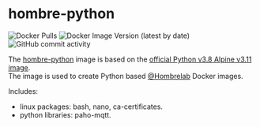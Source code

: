 # hombre-python
![Docker Pulls](https://img.shields.io/docker/pulls/hombrelab/hombre-python) ![Docker Image Version (latest by date)](https://img.shields.io/docker/v/hombrelab/hombre-python) ![GitHub commit activity](https://img.shields.io/github/last-commit/hombrelab/hombre-python)  

The [hombre-python](https://hub.docker.com/repository/docker/hombrelab/hombre-python) image is based on the [official Python v3.8 Alpine v3.11 image](https://hub.docker.com/_/python).  
The image is used to create Python based [@Hombrelab](me@hombrelab.com) Docker images.  

Includes:
- linux packages: bash, nano, ca-certificates.  
- python libraries: paho-mqtt.